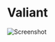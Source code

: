 # Valiant

![Screenshot](https://user-images.githubusercontent.com/15341301/118408829-654ddb80-b6b1-11eb-83dd-5dbd48d44619.png)

